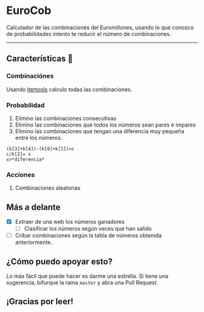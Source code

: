 # EuroCob
Calculador de las combinaciones del Euromillones, usando lo que conozco de probabilidades intento te reducir el número de combinaciones.

------------
## Características 🚀

### Combinaciónes
Usando [itertools](https://docs.python.org/3/library/itertools.html "itertools") calculo todas las combinaciones.

### Probabilidad
1. Elimino las combinaciones consecutivas
2. Elimino las combinaciones que todos los números sean pares e impares
3. Elimino las combinaciones que tengan una diferencia muy pequeña entre los números.

```
(k[3]+k[4])-(k[0]+k[1])=c
c/k[2]= x
x>*diferencia*
```

### Acciones
1. Combinaciones aleatorias

## Más a delante
- [x] Extraer de una web los números ganadores
   - [ ] Clasificar los números según veces que han salido
- [ ] Cribar combinaciones según la tabla de números obtenida anteriormente.

## ¿Cómo puedo apoyar esto?
Lo más fácil que puede hacer es darme una estrella.
Si tiene una sugerencia, bifurque la rama `master` y abra una Pull Request.
## ¡Gracias por leer!